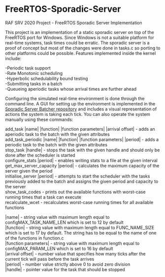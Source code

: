 # FreeRTOS-Sporadic-Server
RAF SRV 2020 Project - FreeRTOS Sporadic Server Implementation

This project is an implementation of a static sporadic server on top of the FreeRTOS port for Windows. Since Windows is not a suitable platform for real-time systems, task times could be erratic. 
The sporadic server is a proof of concept but most of the changes were done in tasks.c so porting to other platforms could be possible. Features implemented inside the kernel include:

-Periodic task support <br/>
-Rate Monotonic scheduling <br/>
-Hyperbolic schedulability bound testing <br/>
-Submitting tasks in a batch <br/>
-Queueing aperiodic tasks whose arrival times are further ahead <br/>

Configuring the simulated real-time environment is done through the command line. A GUI for setting up the environment is implemented in the <a href="https://github.com/Androoideka/Sporadic-Server-Batcher">Sporadic Server Batcher repository<a/> and includes a visual representation of actions the system is taking each tick. You can also operate the system manually using these commands:

add_task |name| |function| |function parameters| |arrival offset| - adds an aperiodic task to the batch with the given attributes <br/>
add_task_periodic |name| |function| |function parameters| |period| - adds a periodic task to the batch with the given attributes <br/>
stop_task |handle| - stops the task with the given handle and should only be done after the scheduler is started <br/>
configure_stats |period| - enables writing stats to a file at the given interval <br/>
get_max_server_capacity |period| - calculates the maximum capacity of the server given the period <br/>
initialise_server <capacity> |period| - attempts to start the scheduler with the tasks previously added to the batch and assigns the given period and capacity to the server <br/>
show_task_codes - prints out the available functions with worst-case running times that a task can execute <br/>
recalculate_wcet - recalculates worst-case running times for all available functions <br/>

|name| - string value with maximum length equal to configMAX_TASK_NAME_LEN which is set to 12 by default <br/>
|function| - string value with maximum length equal to FUNC_NAME_SIZE which is set to 17 by default. The string has to be equal to the name of one of the functions in function.c <br/>
|function parameters| - string value with maximum length equal to configMAX_PARAM_LEN which is set to 16 by default <br/>
|arrival offset| - number value that specifies how many ticks after the current tick will pass before the task arrives <br/>
|period| - number value strictly above 0 to avoid zero division <br/>
|handle| - pointer value for the task that should be stopped <br/>
